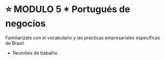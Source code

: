 # :star: MODULO 5 *  Portugués de negocios

Familiarízate con el vocabulario y las prácticas empresariales específicas de Brasil.

- Reuniões de trabalho
